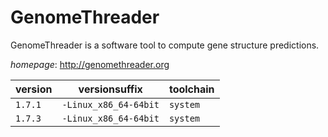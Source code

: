 # GenomeThreader

GenomeThreader is a software tool to compute gene structure predictions.

*homepage*: <http://genomethreader.org>

version | versionsuffix | toolchain
--------|---------------|----------
``1.7.1`` | ``-Linux_x86_64-64bit`` | ``system``
``1.7.3`` | ``-Linux_x86_64-64bit`` | ``system``
